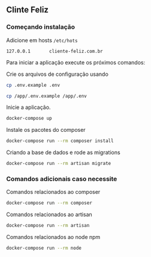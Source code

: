 ## Clinte Feliz


### Começando instalação

Adicione em hosts `/etc/hots`

```
127.0.0.1       cliente-feliz.com.br
```

Para iniciar a aplicação execute os próximos comandos:

Crie os arquivos de configuração usando

```sh
cp .env.example .env
```
```sh
cp /app/.env.example /app/.env
```
Inicie a aplicação.
```sh
docker-compose up
```
Instale os pacotes do composer
```sh
docker-compose run --rm composer install
```
Criando a base de dados e rode as migrations
```sh
docker-compose run --rm artisan migrate
```
### Comandos adicionais caso necessite

Comandos relacionados ao composer
```sh
docker-compose run --rm composer
```
Comandos relacionados ao artisan
```sh
docker-compose run --rm artisan
```
Comandos relacionados ao node npm
```sh
docker-compose run --rm node
```